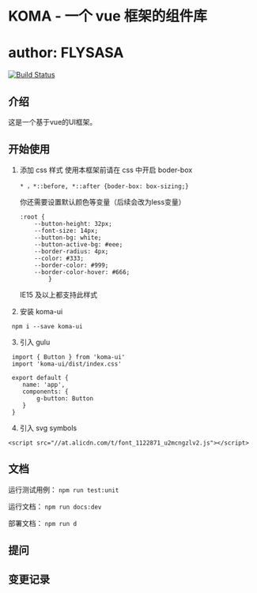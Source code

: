 # KOMA - 一个 vue 框架的组件库
# author: FLYSASA

[![Build Status](https://travis-ci.org/FLYSASA/KOMA-UI.svg?branch=master)](https://travis-ci.org/FLYSASA/KOMA-UI)

## 介绍
这是一个基于vue的UI框架。

## 开始使用
1. 添加 css 样式
    使用本框架前请在 css 中开启 boder-box
    ```
    * ，*::before, *::after {boder-box: box-sizing;}
    ```

    你还需要设置默认颜色等变量（后续会改为less变量）
    ```
    :root {
        --button-height: 32px;
        --font-size: 14px;
        --button-bg: white;
        --button-active-bg: #eee;
        --border-radius: 4px;
        --color: #333;
        --border-color: #999;
        --border-color-hover: #666;
            }
    ```
    IE15 及以上都支持此样式

2. 安装 koma-ui
```
 npm i --save koma-ui
```

3. 引入 gulu
```
 import { Button } from 'koma-ui'
 import 'koma-ui/dist/index.css'

 export default {
    name: 'app',
    components: {
        g-button: Button
    }
 }
```

4. 引入 svg symbols
```
<script src="//at.alicdn.com/t/font_1122871_u2mcngzlv2.js"></script>
```


## 文档
运行测试用例：
`npm run test:unit`

运行文档：
`npm run docs:dev`

部署文档：
`npm run d`


## 提问

## 变更记录  



